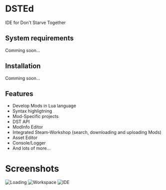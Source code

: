 # DSTEd
IDE for Don't Starve Together

## System requirements
Comming soon...

## Installation
Comming soon...

## Features

- Develop Mods in Lua language
- Syntax highligtning
- Mod-Specific projects
- DST API
- ModInfo Editor
- Integrated Steam-Workshop (search, downloading and uploading Mods)
- Asset Editor
- Console/Logger
- And lots of more...

# Screenshots
![Loading](https://github.com/DST-Tools/DSTEd/raw/master/Screenshots/Loading.PNG)
![Workspace](https://github.com/DST-Tools/DSTEd/raw/master/Screenshots/Workspace.PNG)
![IDE](https://github.com/DST-Tools/DSTEd/raw/master/Screenshots/IDE.PNG)